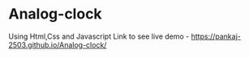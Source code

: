 # Analog-clock
Using Html,Css and Javascript
Link to see live demo - https://pankaj-2503.github.io/Analog-clock/
